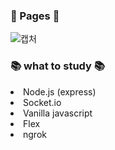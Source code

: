 ### :bookmark_tabs:&nbsp;Pages&nbsp;:bookmark_tabs:

![캡처](https://user-images.githubusercontent.com/93702328/179370429-99df4d5d-53f2-4460-b4af-25448ee4e8ff.PNG)

### :books:&nbsp;what to study&nbsp;:books:

<li>Node.js (express)</li>
<li>Socket.io</li>
<li>Vanilla javascript</li>
<li>Flex</li>
<li>ngrok</li>
